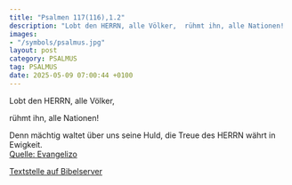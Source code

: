 ```yaml
---
title: "Psalmen 117(116),1.2"
description: "Lobt den HERRN, alle Völker,  rühmt ihn, alle Nationen!  Denn mächtig waltet über uns seine Huld,  die Treue des HERRN währt in Ewigkeit....."
images:
- "/symbols/psalmus.jpg"
layout: post
category: PSALMUS
tag: PSALMUS
date: 2025-05-09 07:00:44 +0100
---
```

<!--more-->Lobt den HERRN, alle Völker, 
rühmt ihn, alle Nationen!

Denn mächtig waltet über uns seine Huld, 
die Treue des HERRN währt in Ewigkeit.<br>
[Quelle: Evangelizo](https://evangeliumtagfuertag.org/DE/gospel)

[Textstelle auf Bibelserver](https://www.bibleserver.com/EU/ps117(116),1.2)
